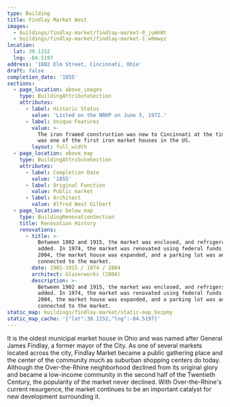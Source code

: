```yaml
---
type: Building
title: Findlay Market West
images:
  - buildings/findlay-market/findlay-market-0_jumh0t
  - buildings/findlay-market/findlay-market-1_w0mwyz
location:
  lat: 39.1152
  lng: -84.5197
address: '1802 Elm Street, Cincinnati, Ohio'
draft: false
completion_date: '1855'
sections:
  - page_location: above_images
    type: BuildingAttributeSection
    attributes:
      - label: Historic Status
        value: 'Listed on the NRHP on June 5, 1972.'
      - label: Unique Features
        value: >-
          The iron framed construction was new to Cincinnati at the time, and it
          was one of the first iron market houses in the US.
        layout: full_width
  - page_location: above_map
    type: BuildingAttributeSection
    attributes:
      - label: Completion Date
        value: '1855'
      - label: Original Function
        value: Public market
      - label: Architect
        value: Alfred West Gilbert
  - page_location: below_map
    type: BuildingRenovationSection
    title: Renovation History
    renovations:
      - title: >-
          Between 1902 and 1915, the market was enclosed, and refrigeration was
          added. In 1974, the market was renovated using federal funds.  In
          2004, the market house was expanded, and a parking lot was added that
          connected to the market.
        date: 1902-1915 / 1974 / 2004
        architect: Glaserworks (2004)
        description: >-
          Between 1902 and 1915, the market was enclosed, and refrigeration was
          added. In 1974, the market was renovated using federal funds.  In
          2004, the market house was expanded, and a parking lot was added that
          connected to the market.
static_map: buildings/findlay-market/static-map_bxzpmy
static_map_cache: '{"lat":39.1152,"lng":-84.5197}'
---
```


It is the oldest municipal market house in Ohio and was named after General James Findlay, a former mayor of the City. As one of several markets located across the city, Findlay Market became a public gathering place and the center of the community much as suburban shopping centers do today. Although the Over-the-Rhine neighborhood declined from its original glory and became a low-income community in the second half of the Twentieth Century, the popularity of the market never declined. With Over-the-Rhine's current resurgence, the market continues to be an important catalyst for new development surrounding it.
